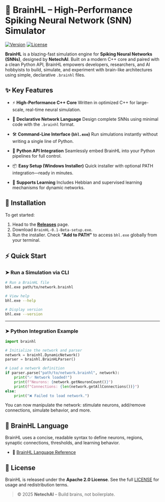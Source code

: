 # 🚀 BrainHL – High-Performance Spiking Neural Network (SNN) Simulator

[![Version][version-shield]][version-url]
[![License][license-shield]][license-url]

**BrainHL** is a blazing-fast simulation engine for **Spiking Neural Networks (SNNs)**, designed by **NetechAI**. Built on a modern C++ core and paired with a clean Python API, BrainHL empowers developers, researchers, and AI hobbyists to build, simulate, and experiment with brain-like architectures using simple, declarative `.brainhl` files.



## ✨ Key Features

* ⚡ **High-Performance C++ Core**
  Written in optimized C++ for large-scale, real-time neural simulation.

* 🧠 **Declarative Network Language**
  Design complete SNNs using minimal code with the `.brainhl` format.

* 🛠️ **Command-Line Interface (`bhl.exe`)**
  Run simulations instantly without writing a single line of Python.

* 🐍 **Python API Integration**
  Seamlessly embed BrainHL into your Python pipelines for full control.

* 📦 **Easy Setup (Windows Installer)**
  Quick installer with optional PATH integration—ready in minutes.

* 🧪 **Supports Learning**
  Includes Hebbian and supervised learning mechanisms for dynamic networks.


## 🔧 Installation

To get started:

1. Head to the [**Releases**](https://github.com/NetechAI/BrainHL/releases) page.
2. Download `BrainHL-0.1-Beta-setup.exe`.
3. Run the installer. Check **"Add to PATH"** to access `bhl.exe` globally from your terminal.



## ⚡ Quick Start

### ➤ Run a Simulation via CLI

```bash
# Run a BrainHL file
bhl.exe path/to/network.brainhl

# View help
bhl.exe --help

# Display version
bhl.exe --version
```

---

### ➤ Python Integration Example

```python
import brainhl

# Initialize the network and parser
network = brainhl.DynamicNetwork()
parser = brainhl.BrainHLParser()

# Load a network definition
if parser.parse("path/to/network.brainhl", network):
    print("✅ Network loaded!")
    print(f"Neurons: {network.getNeuronCount()}")
    print(f"Connections: {len(network.getAllConnections())}")
else:
    print("❌ Failed to load network.")
```

You can now manipulate the network: stimulate neurons, add/remove connections, simulate behavior, and more.



## 📘 BrainHL Language

BrainHL uses a concise, readable syntax to define neurons, regions, synaptic connections, thresholds, and learning behavior.

* 📄 [BrainHL Language Reference](docs/brainhl_syntax.md)


## 📄 License

BrainHL is released under the **Apache 2.0 License**.
See the full [LICENSE](LICENSE) for usage and redistribution terms.



> © 2025 **NetechAI** – Build brains, not boilerplate.

[version-shield]: https://img.shields.io/badge/version-0.1%20Beta-blue.svg
[version-url]: https://github.com/NetechAI/BrainHL
[license-shield]: https://img.shields.io/badge/License-Apache%202.0-green.svg
[license-url]: LICENSE

